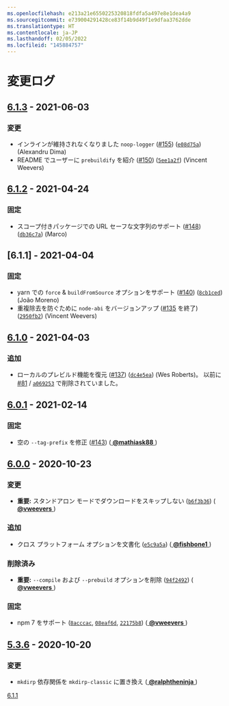 ```yaml
---
ms.openlocfilehash: e213a21e6550225320818fdfa5a497e8e1dea4a9
ms.sourcegitcommit: e739004291428ce83f14b9d49f1e9dfaa3762dde
ms.translationtype: HT
ms.contentlocale: ja-JP
ms.lasthandoff: 02/05/2022
ms.locfileid: "145884757"
---
```

# <a name="changelog"></a>変更ログ

## <a name="613---2021-06-03"></a>[6.1.3] - 2021-06-03

### <a name="changed"></a>変更

- インラインが維持されなくなりました `noop-logger` ([#155](https://github.com/prebuild/prebuild-install/issues/155)) ([`e08d75a`](https://github.com/prebuild/prebuild-install/commit/e08d75a)) (Alexandru Dima)
- README でユーザーに `prebuildify` を紹介 ([#150](https://github.com/prebuild/prebuild-install/issues/150)) ([`5ee1a2f`](https://github.com/prebuild/prebuild-install/commit/5ee1a2f)) (Vincent Weevers)

## <a name="612---2021-04-24"></a>[6.1.2] - 2021-04-24

### <a name="fixed"></a>固定

- スコープ付きパッケージでの URL セーフな文字列のサポート ([#148](https://github.com/prebuild/prebuild-install/issues/148)) ([`db36c7a`](https://github.com/prebuild/prebuild-install/commit/db36c7a)) (Marco)

## <a name="611---2021-04-04"></a>[6.1.1] - 2021-04-04

### <a name="fixed"></a>固定

- yarn での `force` & `buildFromSource` オプションをサポート ([#140](https://github.com/prebuild/prebuild-install/issues/140)) ([`8cb1ced`](https://github.com/prebuild/prebuild-install/commit/8cb1ced)) (João Moreno)
- 重複除去を防ぐために `node-abi` をバージョンアップ ([#135](https://github.com/prebuild/prebuild-install/issues/135) を終了) ([`2950fb2`](https://github.com/prebuild/prebuild-install/commit/2950fb2)) (Vincent Weevers)

## <a name="610---2021-04-03"></a>[6.1.0] - 2021-04-03

### <a name="added"></a>追加

- ローカルのプレビルド機能を復元 ([#137](https://github.com/prebuild/prebuild-install/issues/137)) ([`dc4e5ea`](https://github.com/prebuild/prebuild-install/commit/dc4e5ea)) (Wes Roberts)。 以前に [ #81](https://github.com/prebuild/prebuild-install/issues/81) / [`a069253`](https://github.com/prebuild/prebuild-install/commit/a06925378d38ca821bfa93aa4c1fdedc253b2420) で削除されていました。

## <a name="601---2021-02-14"></a>[6.0.1] - 2021-02-14

### <a name="fixed"></a>固定

- 空の `--tag-prefix` を修正 ([#143](https://github.com/prebuild/prebuild-install/issues/143)) ([ **@mathiask88** ](https://github.com/mathiask88))

## <a name="600---2020-10-23"></a>[6.0.0] - 2020-10-23

### <a name="changed"></a>変更

- **重要:** スタンドアロン モードでダウンロードをスキップしない ([`b6f3b36`](https://github.com/prebuild/prebuild-install/commit/b6f3b36)) ([ **@vweevers** ](https://github.com/vweevers))

### <a name="added"></a>追加

- クロス プラットフォーム オプションを文書化 ([`e5c9a5a`](https://github.com/prebuild/prebuild-install/commit/e5c9a5a)) ([ **@fishbone1** ](https://github.com/fishbone1))

### <a name="removed"></a>削除済み

- **重要:** `--compile` および `--prebuild` オプションを削除 ([`94f2492`](https://github.com/prebuild/prebuild-install/commit/94f2492)) ([ **@vweevers** ](https://github.com/vweevers))

### <a name="fixed"></a>固定

- npm 7 をサポート ([`8acccac`](https://github.com/prebuild/prebuild-install/commit/8acccac), [`08eaf6d`](https://github.com/prebuild/prebuild-install/commit/08eaf6d), [`22175b8`](https://github.com/prebuild/prebuild-install/commit/22175b8)) ([ **@vweevers** ](https://github.com/vweevers))

## <a name="536---2020-10-20"></a>[5.3.6] - 2020-10-20

### <a name="changed"></a>変更

- `mkdirp` 依存関係を `mkdirp-classic` に置き換え ([ **@ralphtheninja** ](https://github.com/ralphtheninja))

[6.1.3]: https://github.com/prebuild/prebuild-install/compare/v6.1.2...v6.1.3

[6.1.2]: https://github.com/prebuild/prebuild-install/compare/v6.1.1...v6.1.2

<bpt id="p1">[</bpt>6.1.1<ept id="p1">](https://github.com/Azure/azure-policy/blob/master/built-in-policies/policyDefinitions/Kubernetes/ContainerAllowedPorts.json)</ept>

[6.1.0]: https://github.com/prebuild/prebuild-install/compare/v6.0.1...v6.1.0

[6.0.1]: https://github.com/prebuild/prebuild-install/compare/v6.0.0...v6.0.1

[6.0.0]: https://github.com/prebuild/prebuild-install/compare/v5.3.6...v6.0.0

[5.3.6]: https://github.com/prebuild/prebuild-install/releases/tag/v5.3.6
